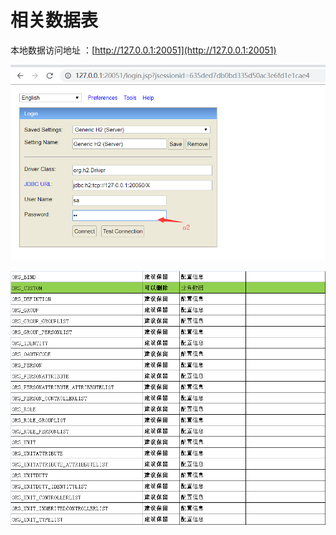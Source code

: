 # 相关数据表

本地数据访问地址 ：[http://127.0.0.1:20051](http://127.0.0.1:20051)

![](../.gitbook/assets/image%20%2847%29.png)

![](../.gitbook/assets/image%20%2830%29.png)

